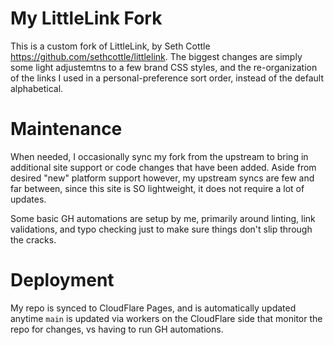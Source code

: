 # My LittleLink Fork
This is a custom fork of LittleLink, by Seth Cottle https://github.com/sethcottle/littlelink. The biggest changes are simply some light adjustemtns to a few brand CSS styles, and the re-organization of the links I used in a personal-preference sort order, instead of the default alphabetical.

# Maintenance
When needed, I occasionally sync my fork from the upstream to bring in additional site support or code changes that have been added. Aside from desired "new" platform support however, my upstream syncs are few and far between, since this site is SO lightweight, it does not require a lot of updates.

Some basic GH automations are setup by me, primarily around linting, link validations, and typo checking just to make sure things don't slip through the cracks.

# Deployment
My repo is synced to CloudFlare Pages, and is automatically updated anytime `main` is updated via workers on the CloudFlare side that monitor the repo for changes, vs having to run GH automations.
